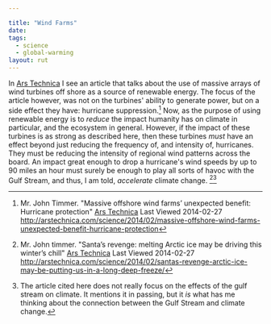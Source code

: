 ```yaml
---

title: "Wind Farms"
date: 
tags:
  - science
  - global-warming
layout: rut
---
```



In [Ars Technica](http://arstechnica.com/) I see an article that talks about the use of massive arrays of wind turbines off shore as a source of renewable energy.  The focus of the article however, was not on the turbines' ability to generate power, but on a side effect they have: hurricane suppression.[^20140227-1]  Now, as the purpose of using renewable energy is to *reduce* the impact humanity has on climate in particular, and the ecosystem in general.  However, if the impact of these turbines is as strong as described here, then these turbines *must* have an effect beyond just reducing the frequency of, and intensity of, hurricanes.  They must be reducing the intensity of regional wind patterns across the board.  An impact great enough to drop a hurricane's wind speeds by up to 90 miles an hour must surely be enough to play all sorts of havoc with the Gulf Stream, and thus, I am told, *accelerate* climate change. [^20140227-2][^20140227-3]

[^20140227-1]: Mr. John Timmer.  "Massive offshore wind farms’ unexpected benefit: Hurricane protection" [Ars Technica](http://arstechnica.com/) Last Viewed 2014-02-27 <http://arstechnica.com/science/2014/02/massive-offshore-wind-farms-unexpected-benefit-hurricane-protection> 

[^20140227-2]: Mr. John timmer. "Santa’s revenge: melting Arctic ice may be driving this winter’s chill" [Ars Technica](http://arstechnica.com/) Last Viewed 2014-02-27 <http://arstechnica.com/science/2014/02/santas-revenge-arctic-ice-may-be-putting-us-in-a-long-deep-freeze/>

[^20140227-3]: The article cited here does not really focus on the effects of the gulf stream on climate.  It mentions it in passing, but it *is* what has me thinking about the connection between the Gulf Stream and climate change.  
